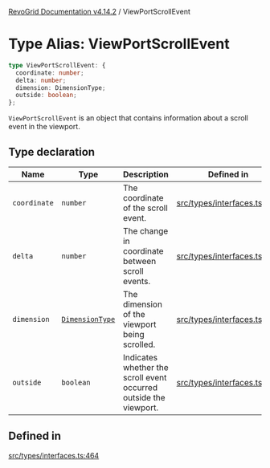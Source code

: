 [RevoGrid Documentation v4.14.2](README.md) / ViewPortScrollEvent

# Type Alias: ViewPortScrollEvent

```ts
type ViewPortScrollEvent: {
  coordinate: number;
  delta: number;
  dimension: DimensionType;
  outside: boolean;
};
```

`ViewPortScrollEvent` is an object that contains information about a scroll
event in the viewport.

## Type declaration

| Name | Type | Description | Defined in |
| ------ | ------ | ------ | ------ |
| `coordinate` | `number` | The coordinate of the scroll event. | [src/types/interfaces.ts:472](https://github.com/revolist/revogrid/blob/29f379095274a66a187c28b49fe0e1fb4170d3ea/src/types/interfaces.ts#L472) |
| `delta` | `number` | The change in coordinate between scroll events. | [src/types/interfaces.ts:476](https://github.com/revolist/revogrid/blob/29f379095274a66a187c28b49fe0e1fb4170d3ea/src/types/interfaces.ts#L476) |
| `dimension` | [`DimensionType`](TypeAlias.DimensionType.md) | The dimension of the viewport being scrolled. | [src/types/interfaces.ts:468](https://github.com/revolist/revogrid/blob/29f379095274a66a187c28b49fe0e1fb4170d3ea/src/types/interfaces.ts#L468) |
| `outside` | `boolean` | Indicates whether the scroll event occurred outside the viewport. | [src/types/interfaces.ts:480](https://github.com/revolist/revogrid/blob/29f379095274a66a187c28b49fe0e1fb4170d3ea/src/types/interfaces.ts#L480) |

## Defined in

[src/types/interfaces.ts:464](https://github.com/revolist/revogrid/blob/29f379095274a66a187c28b49fe0e1fb4170d3ea/src/types/interfaces.ts#L464)
